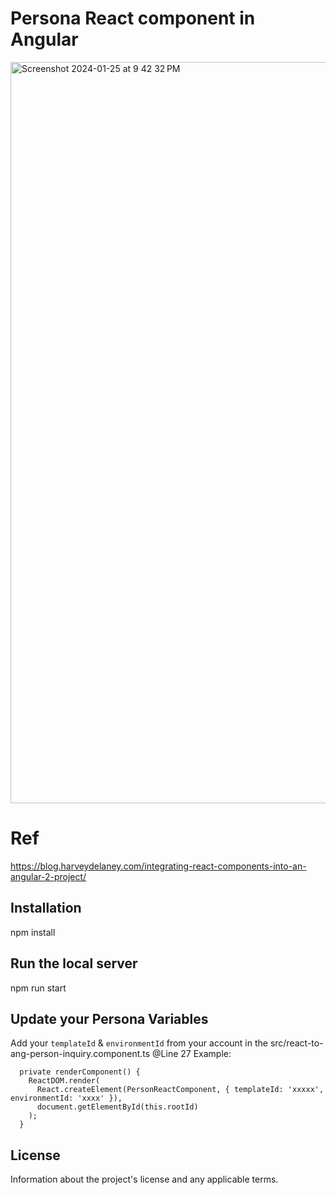 # Persona React component in Angular

<img width="1186" alt="Screenshot 2024-01-25 at 9 42 32 PM" src="https://github.com/sandeepnandula/Persona-React-Angular/assets/23185756/3bbc3605-00e9-4da4-932c-a44c7d1e89bf">


# Ref
https://blog.harveydelaney.com/integrating-react-components-into-an-angular-2-project/

## Installation

npm install

## Run the local server

npm run start

## Update your Persona Variables

Add your `templateId` & `environmentId` from your account in the src/react-to-ang-person-inquiry.component.ts @Line 27
Example:
```
  private renderComponent() {
    ReactDOM.render(
      React.createElement(PersonReactComponent, { templateId: 'xxxxx', environmentId: 'xxxx' }),
      document.getElementById(this.rootId)
    );
  }
```
## License

Information about the project's license and any applicable terms.
